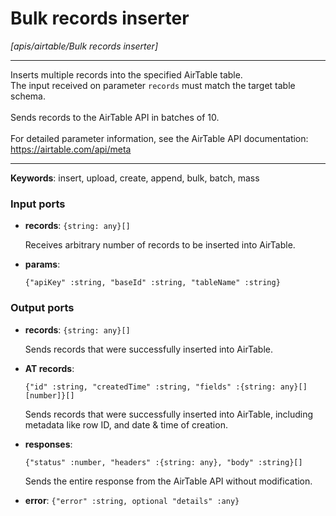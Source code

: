 # Bulk records inserter

_[apis/airtable/Bulk records inserter]_

---

Inserts multiple records into the specified AirTable table.<br>
The input received on parameter `records` must match the target table schema.<br>
<br>
Sends records to the AirTable API in batches of 10.<br>
<br>
For detailed parameter information, see the AirTable API documentation:<br>
https://airtable.com/api/meta<br>

---

__Keywords__: insert, upload, create, append, bulk, batch, mass

### Input ports

* __records__: ` {string: any}[] `

    Receives arbitrary number of records to be inserted into AirTable.<br>


* __params__: 
    ```
    {"apiKey" :string, "baseId" :string, "tableName" :string}
    ```

### Output ports

* __records__: ` {string: any}[] `

    Sends records that were successfully inserted into AirTable.<br>


* __AT records__: 
    ```
    {"id" :string, "createdTime" :string, "fields" :{string: any}[][number]}[]
    ```

    Sends records that were successfully inserted into AirTable, including metadata like row ID, and date & time of creation.<br>


* __responses__: 
    ```
    {"status" :number, "headers" :{string: any}, "body" :string}[]
    ```

    Sends the entire response from the AirTable API without modification.<br>


* __error__: ` {"error" :string, optional "details" :any} `

